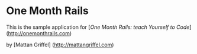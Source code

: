# One Month Rails

This is the sample application for
[*One Month Rails: teach Yourself to Code*] (http://onemonthrails.com)

by [Mattan Griffel] (http://mattangriffel.com)

